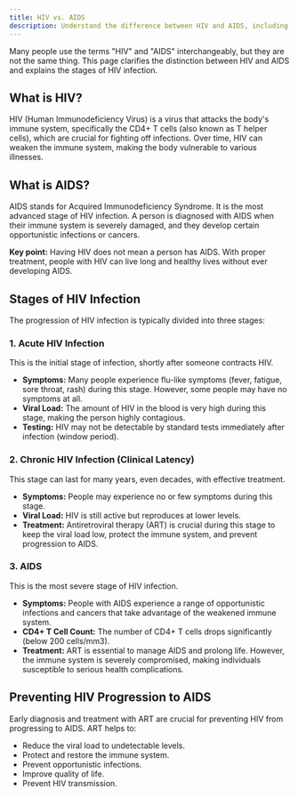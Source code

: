 ```yaml
---
title: HIV vs. AIDS
description: Understand the difference between HIV and AIDS, including the stages of HIV infection and what defines AIDS.
---
```


Many people use the terms "HIV" and "AIDS" interchangeably, but they are not the same thing. This page clarifies the distinction between HIV and AIDS and explains the stages of HIV infection.

## What is HIV?

HIV (Human Immunodeficiency Virus) is a virus that attacks the body's immune system, specifically the CD4+ T cells (also known as T helper cells), which are crucial for fighting off infections. Over time, HIV can weaken the immune system, making the body vulnerable to various illnesses.

## What is AIDS?

AIDS stands for Acquired Immunodeficiency Syndrome. It is the most advanced stage of HIV infection. A person is diagnosed with AIDS when their immune system is severely damaged, and they develop certain opportunistic infections or cancers.

**Key point:**  Having HIV does not mean a person has AIDS. With proper treatment, people with HIV can live long and healthy lives without ever developing AIDS.

## Stages of HIV Infection

The progression of HIV infection is typically divided into three stages:

### 1. Acute HIV Infection

This is the initial stage of infection, shortly after someone contracts HIV.

*   **Symptoms:** Many people experience flu-like symptoms (fever, fatigue, sore throat, rash) during this stage. However, some people may have no symptoms at all.
*   **Viral Load:** The amount of HIV in the blood is very high during this stage, making the person highly contagious.
*   **Testing:**  HIV may not be detectable by standard tests immediately after infection (window period).

### 2. Chronic HIV Infection (Clinical Latency)

This stage can last for many years, even decades, with effective treatment.

*   **Symptoms:**  People may experience no or few symptoms during this stage.
*   **Viral Load:**  HIV is still active but reproduces at lower levels.
*   **Treatment:** Antiretroviral therapy (ART) is crucial during this stage to keep the viral load low, protect the immune system, and prevent progression to AIDS.

### 3. AIDS

This is the most severe stage of HIV infection.

*   **Symptoms:**  People with AIDS experience a range of opportunistic infections and cancers that take advantage of the weakened immune system.
*   **CD4+ T Cell Count:**  The number of CD4+ T cells drops significantly (below 200 cells/mm3).
*   **Treatment:**  ART is essential to manage AIDS and prolong life. However, the immune system is severely compromised, making individuals susceptible to serious health complications.

## Preventing HIV Progression to AIDS

Early diagnosis and treatment with ART are crucial for preventing HIV from progressing to AIDS. ART helps to:

*   Reduce the viral load to undetectable levels.
*   Protect and restore the immune system.
*   Prevent opportunistic infections.
*   Improve quality of life.
*   Prevent HIV transmission.
